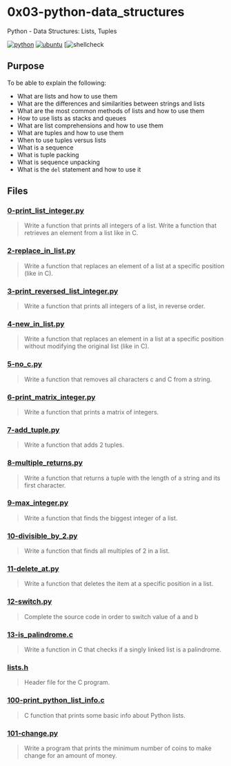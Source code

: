# 0x03-python-data_structures
Python - Data Structures: Lists, Tuples

[![python](https://img.shields.io/badge/python-v3.4-blue.svg)](https://www.python.org/downloads/release/python-340/)
  [![ubuntu](https://img.shields.io/badge/Ubuntu-14.04_LTS-orange.svg)](http://releases.ubuntu.com/14.04/)
  [![shellcheck](https://img.shields.io/badge/Shellcheck-lightgrey.svg)
## Purpose
To be able to explain the following:
* What are lists and how to use them
* What are the differences and similarities between strings and lists
* What are the most common methods of lists and how to use them
* How to use lists as stacks and queues
* What are list comprehensions and how to use them
* What are tuples and how to use them
* When to use tuples versus lists
* What is a sequence
* What is tuple packing
* What is sequence unpacking
* What is the `del` statement and how to use it

## Files
### [0-print_list_integer.py](./0-print_list_integer.py)
> Write a function that prints all integers of a list.
> Write a function that retrieves an element from a list like in C.
### [2-replace_in_list.py](./2-replace_in_list.py)
> Write a function that replaces an element of a list at a specific position (like in C).
### [3-print_reversed_list_integer.py](./3-print_reversed_list_integer.py)
> Write a function that prints all integers of a list, in reverse order.
### [4-new_in_list.py](./4-new_in_list.py)
> Write a function that replaces an element in a list at a specific position without modifying the original list (like in C).
### [5-no_c.py](./5-no_c.py)
> Write a function that removes all characters c and C from a string.
### [6-print_matrix_integer.py](./6-print_matrix_integer.py)
> Write a function that prints a matrix of integers.
### [7-add_tuple.py](./7-add_tuple.py)
> Write a function that adds 2 tuples.
### [8-multiple_returns.py](./8-multiple_returns.py)
> Write a function that returns a tuple with the length of a string and its first character.
### [9-max_integer.py](./9-max_integer.py)
> Write a function that finds the biggest integer of a list.
### [10-divisible_by_2.py](./10-divisible_by_2.py)
> Write a function that finds all multiples of 2 in a list.
### [11-delete_at.py](./11-delete_at.py)
> Write a function that deletes the item at a specific position in a list.
### [12-switch.py](./12-switch.py)
> Complete the source code in order to switch value of a and b
### [13-is_palindrome.c](./13-is_palindrome.c)
> Write a function in C that checks if a singly linked list is a palindrome.
### [lists.h](./lists.h)
> Header file for the C program.
### [100-print_python_list_info.c](./100-print_python_list_info.c)
> C function that prints some basic info about Python lists.
### [101-change.py](./101-change.py)
> Write a program that prints the minimum number of coins to make change for an amount of money.